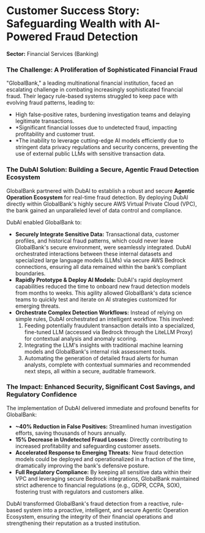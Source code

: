 # Customer Success Story: Safeguarding Wealth with AI-Powered Fraud Detection

**Sector:** Financial Services (Banking)

### The Challenge: A Proliferation of Sophisticated Financial Fraud

"GlobalBank," a leading multinational financial institution, faced an escalating challenge in combating increasingly sophisticated financial fraud. Their legacy rule-based systems struggled to keep pace with evolving fraud patterns, leading to:
*   High false-positive rates, burdening investigation teams and delaying legitimate transactions.
*   *Significant financial losses due to undetected fraud, impacting profitability and customer trust.
*   *The inability to leverage cutting-edge AI models efficiently due to stringent data privacy regulations and security concerns, preventing the use of external public LLMs with sensitive transaction data.

### The DubAI Solution: Building a Secure, Agentic Fraud Detection Ecosystem

GlobalBank partnered with DubAI to establish a robust and secure **Agentic Operation Ecosystem** for real-time fraud detection. By deploying DubAI directly within GlobalBank's highly secure AWS Virtual Private Cloud (VPC), the bank gained an unparalleled level of data control and compliance.

DubAI enabled GlobalBank to:
*   **Securely Integrate Sensitive Data:** Transactional data, customer profiles, and historical fraud patterns, which could never leave GlobalBank's secure environment, were seamlessly integrated. DubAI orchestrated interactions between these internal datasets and specialized large language models (LLMs) via secure AWS Bedrock connections, ensuring all data remained within the bank’s compliant boundaries.
*   **Rapidly Prototype & Deploy AI Models:** DubAI's rapid deployment capabilities reduced the time to onboard new fraud detection models from months to weeks. This agility allowed GlobalBank's data science teams to quickly test and iterate on AI strategies customized for emerging threats.
*   **Orchestrate Complex Detection Workflows:** Instead of relying on simple rules, DubAI orchestrated an intelligent workflow. This involved:
    1.  Feeding potentially fraudulent transaction details into a specialized, fine-tuned LLM (accessed via Bedrock through the LiteLLM Proxy) for contextual analysis and anomaly scoring.
    2.  Integrating the LLM's insights with traditional machine learning models and GlobalBank's internal risk assessment tools.
    3.  Automating the generation of detailed fraud alerts for human analysts, complete with contextual summaries and recommended next steps, all within a secure, auditable framework.

### The Impact: Enhanced Security, Significant Cost Savings, and Regulatory Confidence

The implementation of DubAI delivered immediate and profound benefits for GlobalBank:
*   **~40% Reduction in False Positives:** Streamlined human investigation efforts, saving thousands of hours annually.
*   **15% Decrease in Undetected Fraud Losses:** Directly contributing to increased profitability and safeguarding customer assets.
*   **Accelerated Response to Emerging Threats:** New fraud detection models could be deployed and operationalized in a fraction of the time, dramatically improving the bank's defensive posture.
*   **Full Regulatory Compliance:** By keeping all sensitive data within their VPC and leveraging secure Bedrock integrations, GlobalBank maintained strict adherence to financial regulations (e.g., GDPR, CCPA, SOX), fostering trust with regulators and customers alike.

DubAI transformed GlobalBank's fraud detection from a reactive, rule-based system into a proactive, intelligent, and secure Agentic Operation Ecosystem, ensuring the integrity of their financial operations and strengthening their reputation as a trusted institution.
